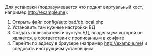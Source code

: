 Для установки (подразумевается что поднят виртуальный хост, например http://example.me):
1. Открыть файл config/autoload/db.local.php
2. Установить там нужные настройки БД
3. Создать пользователя и пустую БД, владельцем которой он является, в соответствии с прописанным в конфиге
4. Перейти по адресу в браузере (например http://example.me) и следовать инструкциям установщика
